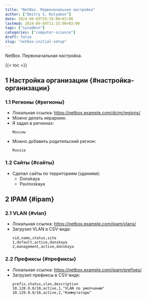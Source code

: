 ```yaml
---
title: "NetBox. Первоначальная настройка"
author: ["Dmitry S. Kulyabov"]
date: 2024-09-03T19:19:00+03:00
lastmod: 2024-09-04T11:15:00+03:00
tags: ["sysadmin"]
categories: ["computer-science"]
draft: false
slug: "netbox-initial-setup"
---
```


NetBox. Первоначальная настройка.

<!--more-->

{{< toc >}}


## <span class="section-num">1</span> Настройка организации {#настройка-организации}


### <span class="section-num">1.1</span> Регионы {#регионы}

-   Локальная ссылка: <https://netbox.example.com/dcim/regions/>
-   Можно делать иерархию.
-   Я задал в регионах:
    ```shell
    Moscow
    ```
-   Можно добавить родительский регион:
    ```shell
    Russia
    ```


### <span class="section-num">1.2</span> Сайты {#сайты}

-   Сделал сайты по территориям (зданиям):
    -   Donskaya
    -   Pavlovskaya


## <span class="section-num">2</span> IPAM {#ipam}


### <span class="section-num">2.1</span> VLAN {#vlan}

-   Локальная ссылка: <https://netbox.example.com/ipam/vlans/>
-   Загрузил VLAN в CSV-виде:
    ```csv
    vid,name,status,site
    1,default,active,donskaya
    2,management,active,donskaya
    ```


### <span class="section-num">2.2</span> Префиксы {#префиксы}

-   Локальная ссылка: <https://netbox.example.com/ipam/prefixes/>
-   Загрузил префиксы в CSV-виде:
    ```csv
    prefix,status,vlan,description
    10.128.0.0/16,active,1,"VLAN по умолчанию"
    10.129.0.0/16,active,2,"Коммутаторы"
    ```

